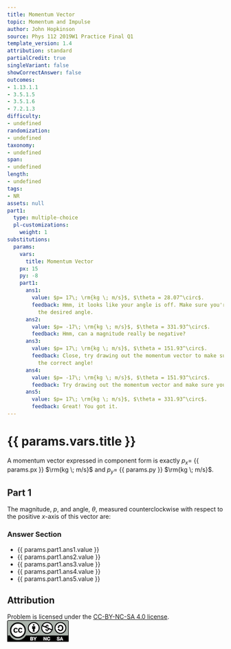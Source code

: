 ```yaml
---
title: Momentum Vector
topic: Momentum and Impulse
author: John Hopkinson
source: Phys 112 2019W1 Practice Final Q1
template_version: 1.4
attribution: standard
partialCredit: true
singleVariant: false
showCorrectAnswer: false
outcomes:
- 1.13.1.1
- 3.5.1.5
- 3.5.1.6
- 7.2.1.3
difficulty:
- undefined
randomization:
- undefined
taxonomy:
- undefined
span:
- undefined
length:
- undefined
tags:
- NR
assets: null
part1:
  type: multiple-choice
  pl-customizations:
    weight: 1
substitutions:
  params:
    vars:
      title: Momentum Vector
    px: 15
    py: -8
    part1:
      ans1:
        value: $p= 17\; \rm{kg \; m/s}$, $\theta = 28.07^\circ$.
        feedback: Hmm, it looks like your angle is off. Make sure you're calculating
          the desired angle.
      ans2:
        value: $p= -17\; \rm{kg \; m/s}$, $\theta = 331.93^\circ$.
        feedback: Hmm, can a magnitude really be negative?
      ans3:
        value: $p= 17\; \rm{kg \; m/s}$, $\theta = 151.93^\circ$.
        feedback: Close, try drawing out the momentum vector to make sure you have
          the correct angle!
      ans4:
        value: $p= -17\; \rm{kg \; m/s}$, $\theta = 151.93^\circ$.
        feedback: Try drawing out the momentum vector and make sure your answers match!
      ans5:
        value: $p= 17\; \rm{kg \; m/s}$, $\theta = 331.93^\circ$.
        feedback: Great! You got it.
---
```

# {{ params.vars.title }}
A momentum vector expressed in component form is exactly $p_x =$ {{ params.px }} $\rm{kg \; m/s}$ and $p_y =$ {{ params.py }} $\rm{kg \; m/s}$.

## Part 1

The magnitude, $p$, and angle, $\theta$, measured counterclockwise with respect to the positive $x$-axis of this vector are:

### Answer Section

- {{ params.part1.ans1.value }}
- {{ params.part1.ans2.value }}
- {{ params.part1.ans3.value }}
- {{ params.part1.ans4.value }}
- {{ params.part1.ans5.value }}

## Attribution

Problem is licensed under the [CC-BY-NC-SA 4.0 license](https://creativecommons.org/licenses/by-nc-sa/4.0/).<br> ![The Creative Commons 4.0 license requiring attribution-BY, non-commercial-NC, and share-alike-SA license.](https://raw.githubusercontent.com/firasm/bits/master/by-nc-sa.png)